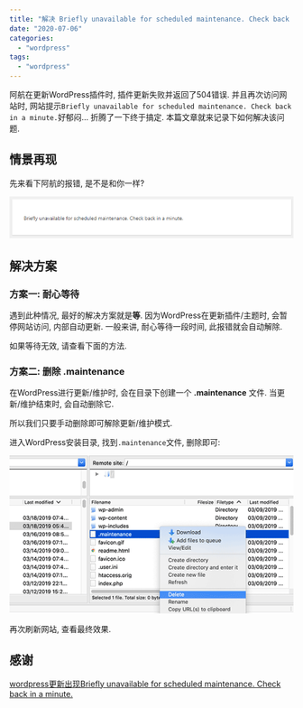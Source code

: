 ```yaml
---
title: "解决 Briefly unavailable for scheduled maintenance. Check back in a minute"
date: "2020-07-06"
categories: 
  - "wordpress"
tags: 
  - "wordpress"
---
```


阿航在更新WordPress插件时, 插件更新失败并返回了504错误. 并且再次访问网站时, 网站提示`Briefly unavailable for scheduled maintenance. Check back in a minute.`好郁闷... 折腾了一下终于搞定. 本篇文章就来记录下如何解决该问题.

## 情景再现

先来看下阿航的报错, 是不是和你一样?

![](images/Briefly-unavailable-for-01.png)

## 解决方案

### 方案一: 耐心等待

遇到此种情况, 最好的解决方案就是**等**. 因为WordPress在更新插件/主题时, 会暂停网站访问, 内部自动更新. 一般来讲, 耐心等待一段时间, 此报错就会自动解除.

如果等待无效, 请查看下面的方法.

### 方案二: 删除 .maintenance

在WordPress进行更新/维护时, 会在目录下创建一个 **.maintenance** 文件. 当更新/维护结束时, 会自动删除它.

所以我们只要手动删除即可解除更新/维护模式.

进入WordPress安装目录, 找到`.maintenance`文件, 删除即可:

![](images/Briefly-unavailable-for-02.png)

再次刷新网站, 查看最终效果.

## 感谢

[wordpress更新出现Briefly unavailable for scheduled maintenance. Check back in a minute.](https://www.cnblogs.com/ytkah/p/11097523.html)
